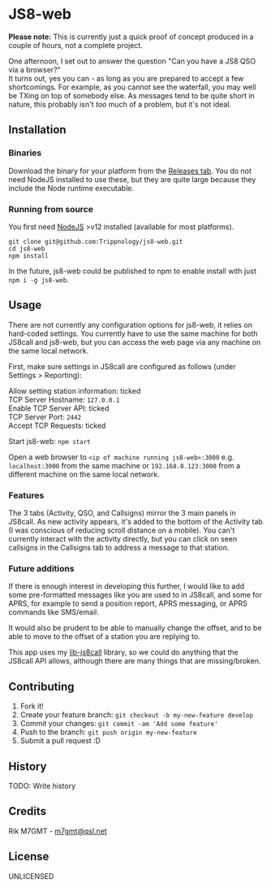 # JS8-web

**Please note:** This is currently just a quick proof of concept produced in a couple of hours, not a complete project.

One afternoon, I set out to answer the question "Can you have a JS8 QSO via a browser?"  
It turns out, yes you can - as long as you are prepared to accept a few shortcomings. For example, as you cannot see the waterfall, you may well be TXing on top of somebody else. As messages tend to be quite short in nature, this probably isn't _too_ much of a problem, but it's not ideal.

## Installation

### Binaries

Download the binary for your platform from the [Releases tab](https://github.com/Trippnology/js8-web/releases/). You do not need NodeJS installed to use these, but they are quite large because they include the Node runtime executable.

### Running from source

You first need [NodeJS](https://nodejs.org/en/download) >v12 installed (available for most platforms).

```
git clone git@github.com:Trippnology/js8-web.git
cd js8-web
npm install
```

In the future, js8-web could be published to npm to enable install with just `npm i -g js8-web`.

## Usage

There are not currently any configuration options for js8-web, it relies on hard-coded settings. You currently have to use the same machine for both JS8call and js8-web, but you can access the web page via any machine on the same local network.

First, make sure settings in JS8call are configured as follows (under Settings > Reporting):

Allow setting station information: ticked  
TCP Server Hostname: `127.0.0.1`  
Enable TCP Server API: ticked  
TCP Server Port: `2442`  
Accept TCP Requests: ticked

Start js8-web: `npm start`

Open a web browser to `<ip of machine running js8-web>:3000` e.g. `localhost:3000` from the same machine or `192.168.0.123:3000` from a different machine on the same local network.

### Features

The 3 tabs (Activity, QSO, and Callsigns) mirror the 3 main panels in JS8call. As new activity appears, it's added to the bottom of the Activity tab (I was conscious of reducing scroll distance on a mobile). You can't currently interact with the activity directly, but you can click on seen callsigns in the Callsigns tab to address a message to that station.

### Future additions

If there is enough interest in developing this further, I would like to add some pre-formatted messages like you are used to in JS8call, and some for APRS, for example to send a position report, APRS messaging, or APRS commands like SMS/email.

It would also be prudent to be able to manually change the offset, and to be able to move to the offset of a station you are replying to.

This app uses my [lib-js8call](https://www.npmjs.com/package/@trippnology/lib-js8call) library, so we could do anything that the JS8call API allows, although there are many things that are missing/broken.

## Contributing

1. Fork it!
2. Create your feature branch: `git checkout -b my-new-feature develop`
3. Commit your changes: `git commit -am 'Add some feature'`
4. Push to the branch: `git push origin my-new-feature`
5. Submit a pull request :D

## History

TODO: Write history

## Credits

Rik M7GMT - m7gmt@qsl.net

## License

UNLICENSED
